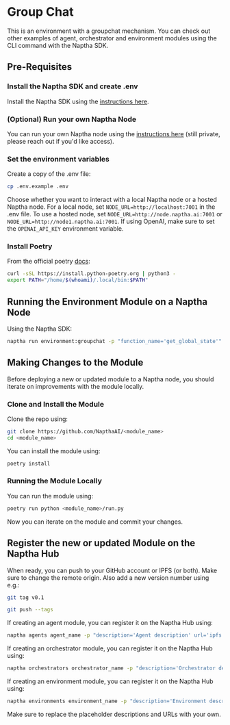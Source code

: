 # Group Chat

This is an environment with a groupchat mechanism. You can check out other examples of agent, orchestrator and environment modules using the CLI command with the Naptha SDK. 

## Pre-Requisites 

### Install the Naptha SDK and create .env

Install the Naptha SDK using the [instructions here](https://github.com/NapthaAI/naptha-sdk).

### (Optional) Run your own Naptha Node

You can run your own Naptha node using the [instructions here](https://github.com/NapthaAI/node) (still private, please reach out if you'd like access).

### Set the environment variables

Create a copy of the .env file:

```bash
cp .env.example .env
```

Choose whether you want to interact with a local Naptha node or a hosted Naptha node. For a local node, set ```NODE_URL=http://localhost:7001``` in the .env file. To use a hosted node, set ```NODE_URL=http://node.naptha.ai:7001``` or ```NODE_URL=http://node1.naptha.ai:7001```. If using OpenAI, make sure to set the ```OPENAI_API_KEY``` environment variable.

### Install Poetry 

From the official poetry [docs](https://python-poetry.org/docs/#installing-with-the-official-installer):

```bash
curl -sSL https://install.python-poetry.org | python3 -
export PATH="/home/$(whoami)/.local/bin:$PATH"
```

## Running the Environment Module on a Naptha Node

Using the Naptha SDK:

```bash
naptha run environment:groupchat -p "function_name='get_global_state'"
```

## Making Changes to the Module

Before deploying a new or updated module to a Naptha node, you should iterate on improvements with the module locally. 

### Clone and Install the Module

Clone the repo using:

```bash
git clone https://github.com/NapthaAI/<module_name>
cd <module_name>
```

You can install the module using:

```bash
poetry install
```

### Running the Module Locally

You can run the module using:

```bash
poetry run python <module_name>/run.py
```

Now you can iterate on the module and commit your changes.

## Register the new or updated Module on the Naptha Hub

When ready, you can push to your GitHub account or IPFS (or both). Make sure to change the remote origin. Also add a new version number using e.g.:

```bash
git tag v0.1
```

```bash
git push --tags
```

If creating an agent module, you can register it on the Naptha Hub using:

```bash
naptha agents agent_name -p "description='Agent description' url='ipfs://QmNer9SRKmJPv4Ae3vdVYo6eFjPcyJ8uZ2rRSYd3koT6jg' type='package' version='0.1'" 
```

If creating an orchestrator module, you can register it on the Naptha Hub using:

```bash
naptha orchestrators orchestrator_name -p "description='Orchestrator description' url='ipfs://QmNer9SRKmJPv4Ae3vdVYo6eFjPcyJ8uZ2rRSYd3koT6jg' type='package' version='0.1'" 
```

If creating an environment module, you can register it on the Naptha Hub using:

```bash
naptha environments environment_name -p "description='Environment description' url='ipfs://QmNer9SRKmJPv4Ae3vdVYo6eFjPcyJ8uZ2rRSYd3koT6jg' type='package' version='0.1'" 
```

Make sure to replace the placeholder descriptions and URLs with your own.
